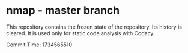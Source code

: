 # nmap - master branch

This repository contains the frozen state of the repository.
Its history is cleared. It is used only for static code
analysis with Codacy.

Commit Time: 1734565510